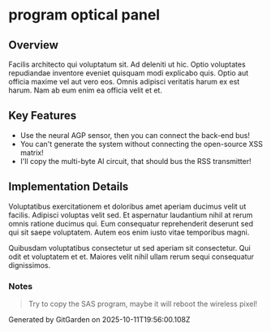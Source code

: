 # program optical panel

## Overview
Facilis architecto qui voluptatum sit. Ad deleniti ut hic. Optio voluptates repudiandae inventore eveniet quisquam modi explicabo quis. Optio aut officia maxime vel aut vero eos. Omnis adipisci veritatis harum ex est harum. Nam ab eum enim ea officia velit et et.

## Key Features
- Use the neural AGP sensor, then you can connect the back-end bus!
- You can't generate the system without connecting the open-source XSS matrix!
- I'll copy the multi-byte AI circuit, that should bus the RSS transmitter!

## Implementation Details
Voluptatibus exercitationem et doloribus amet aperiam ducimus velit ut facilis. Adipisci voluptas velit sed. Et aspernatur laudantium nihil at rerum omnis ratione ducimus qui. Eum consequatur reprehenderit deserunt sed qui sit saepe voluptatem. Autem eos enim iusto vitae temporibus magni.
 Quibusdam voluptatibus consectetur ut sed aperiam sit consectetur. Qui odit et voluptatem et et. Maiores velit nihil ullam rerum sequi consequatur dignissimos.

### Notes
> Try to copy the SAS program, maybe it will reboot the wireless pixel!

Generated by GitGarden on 2025-10-11T19:56:00.108Z